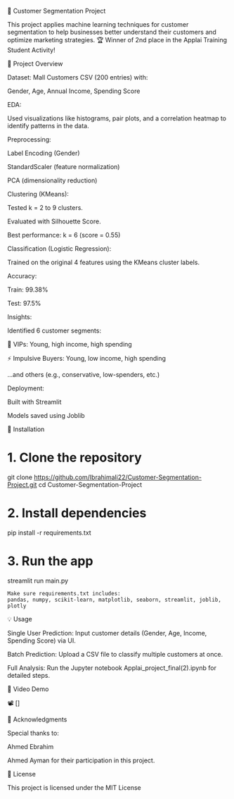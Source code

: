 🧠 Customer Segmentation Project






This project applies machine learning techniques for customer segmentation to help businesses better understand their customers and optimize marketing strategies.
🏆 Winner of 2nd place in the Applai Training Student Activity!

📌 Project Overview

Dataset: Mall Customers CSV (200 entries) with:

Gender, Age, Annual Income, Spending Score

EDA:

Used visualizations like histograms, pair plots, and a correlation heatmap to identify patterns in the data.

Preprocessing:

Label Encoding (Gender)

StandardScaler (feature normalization)

PCA (dimensionality reduction)

Clustering (KMeans):

Tested k = 2 to 9 clusters.

Evaluated with Silhouette Score.

Best performance: k = 6 (score = 0.55)

Classification (Logistic Regression):

Trained on the original 4 features using the KMeans cluster labels.

Accuracy:

Train: 99.38%

Test: 97.5%

Insights:

Identified 6 customer segments:

🏅 VIPs: Young, high income, high spending

⚡ Impulsive Buyers: Young, low income, high spending

...and others (e.g., conservative, low-spenders, etc.)

Deployment:

Built with Streamlit

Models saved using Joblib

🚀 Installation
# 1. Clone the repository
git clone https://github.com/Ibrahimali22/Customer-Segmentation-Project.git
cd Customer-Segmentation-Project

# 2. Install dependencies
pip install -r requirements.txt

# 3. Run the app
streamlit run main.py


    Make sure requirements.txt includes:
    pandas, numpy, scikit-learn, matplotlib, seaborn, streamlit, joblib, plotly


💡 Usage

Single User Prediction:
Input customer details (Gender, Age, Income, Spending Score) via UI.

Batch Prediction:
Upload a CSV file to classify multiple customers at once.

Full Analysis:
Run the Jupyter notebook Applai_project_final(2).ipynb for detailed steps.


🎥 Video Demo

📽️ []

🙏 Acknowledgments

Special thanks to:

Ahmed Ebrahim

Ahmed Ayman
for their participation in this project.

📄 License

This project is licensed under the MIT License

